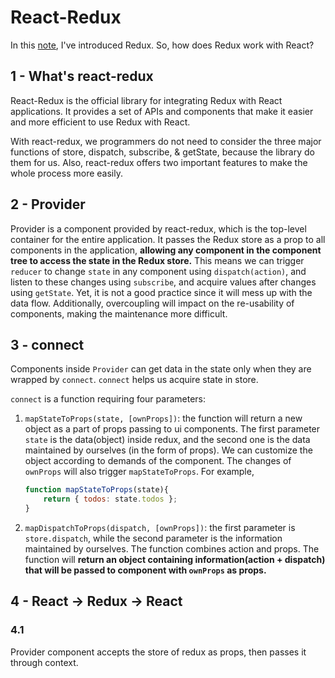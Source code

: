 # React-Redux
In this [note](../redux.md), I've introduced Redux. So, how does Redux work with React?

## 1 - What's react-redux
React-Redux is the official library for integrating Redux with React applications. It provides a set of APIs and components
that make it easier and more efficient to use Redux with React. 

With react-redux, we programmers do not need to consider the three major functions of store, dispatch, subscribe, & getState,
because the library do them for us. Also, react-redux offers two important features to make the whole process more easily.

## 2 - Provider
Provider is a component provided by react-redux, which is the top-level container for the entire application. It passes the 
Redux store as a prop to all components in the application, **allowing any component in the component tree to access the 
state in the Redux store.** This means we can trigger `reducer` to change `state` in any component using `dispatch(action)`, and
listen to these changes using `subscribe`, and acquire values after changes using `getState`. Yet, it is not a good practice since it will mess up with the data flow. Additionally, overcoupling will
impact on the re-usability of components, making the maintenance more difficult.

## 3 - connect
Components inside `Provider` can get data in the state only when they are wrapped by `connect`. `connect` helps us
acquire state in store.

`connect` is a function requiring four parameters:
1. `mapStateToProps(state, [ownProps])`: the function will return a new object as a part of props passing to ui components.
The first parameter `state` is the data(object) inside redux, and the second one is the data maintained by ourselves (in 
the form of props).
We can customize the object according to demands of the component. The changes of `ownProps` will also trigger `mapStateToProps`.
For example, 
    ```javascript
    function mapStateToProps(state){
        return { todos: state.todos };
    }
    ```
2. `mapDispatchToProps(dispatch, [ownProps])`: the first parameter is `store.dispatch`, while the second parameter is 
the information maintained by ourselves. The function combines action and props. The function will **return an object 
containing information(action + dispatch) that will be passed to component with `ownProps` as props.**


## 4 - React -> Redux -> React
### 4.1 
Provider component accepts the store of redux as props, then passes it through context.








